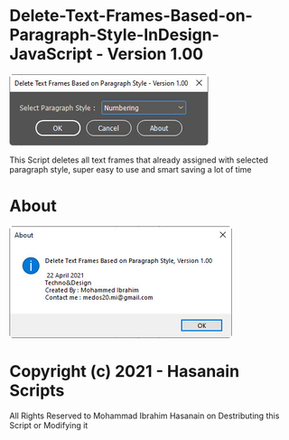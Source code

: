 # Delete-Text-Frames-Based-on-Paragraph-Style-InDesign-JavaScript - Version 1.00


![userinterface](https://github.com/medos20/Delete-Text-Frames-Based-on-Paragraph-Style-InDesign-JavaScript/blob/main/deletePS-tf.jpg)

This Script deletes all text frames that already assigned with selected paragraph style, super easy to use and smart saving a lot of time

# About

![about](https://github.com/medos20/Delete-Text-Frames-Based-on-Paragraph-Style-InDesign-JavaScript/blob/main/deletePS-about.jpg)

# Copyright (c) 2021 - Hasanain Scripts
All Rights Reserved to Mohammad Ibrahim Hasanain on Destributing this Script or Modifying it
